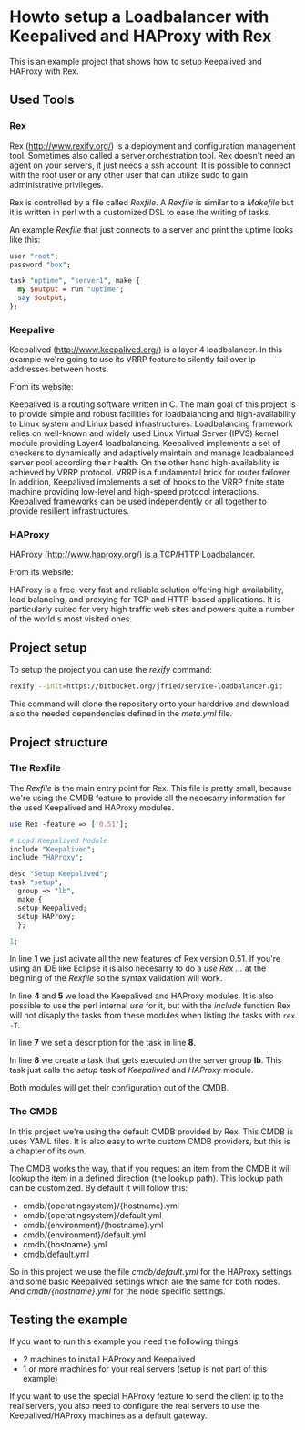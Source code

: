 # Howto setup a Loadbalancer with Keepalived and HAProxy with Rex

This is an example project that shows how to setup Keepalived and HAProxy with Rex.

## Used Tools

### Rex

Rex (http://www.rexify.org/) is a deployment and configuration management tool. Sometimes also called a server orchestration tool. Rex doesn't need an agent on your servers, it just needs a ssh account. It is possible to connect with the root user or any other user that can utilize sudo to gain administrative privileges.

Rex is controlled by a file called *Rexfile*. A *Rexfile* is similar to a *Makefile* but it is written in perl with a customized DSL to ease the writing of tasks.

An example *Rexfile* that just connects to a server and print the uptime looks like this:
```perl
user "root";
password "box";

task "uptime", "server1", make {
  my $output = run "uptime";
  say $output;
};
```

### Keepalive

Keepalived (http://www.keepalived.org/) is a layer 4 loadbalancer. In this example we're going to use its VRRP feature to silently fail over ip addresses between hosts.

From its website:

Keepalived is a routing software written in C. The main goal of this project is to provide simple and robust facilities for loadbalancing and high-availability to Linux system and Linux based infrastructures. Loadbalancing framework relies on well-known and widely used Linux Virtual Server (IPVS) kernel module providing Layer4 loadbalancing. Keepalived implements a set of checkers to dynamically and adaptively maintain and manage loadbalanced server pool according their health. On the other hand high-availability is achieved by VRRP protocol. VRRP is a fundamental brick for router failover. In addition, Keepalived implements a set of hooks to the VRRP finite state machine providing low-level and high-speed protocol interactions. Keepalived frameworks can be used independently or all together to provide resilient infrastructures.

### HAProxy

HAProxy (http://www.haproxy.org/) is a TCP/HTTP Loadbalancer.

From its website:

HAProxy is a free, very fast and reliable solution offering high availability, load balancing, and proxying for TCP and HTTP-based applications. It is particularly suited for very high traffic web sites and powers quite a number of the world's most visited ones.


## Project setup

To setup the project you can use the *rexify* command:

```bash
rexify --init=https://bitbucket.org/jfried/service-loadbalancer.git
```

This command will clone the repository onto your harddrive and download also the needed dependencies defined in the *meta.yml* file.

## Project structure

### The Rexfile

The *Rexfile* is the main entry point for Rex. This file is pretty small, because we're using the CMDB feature to provide all the necesarry information for the used Keepalived and HAProxy modules.

```perl
use Rex -feature => ['0.51'];

# Load Keepalived Module
include "Keepalived";
include "HAProxy";

desc "Setup Keepalived";
task "setup",
  group => "lb",
  make {
  setup Keepalived;
  setup HAProxy;
  };

1;
```

In line **1** we just acivate all the new features of Rex version 0.51. If you're using an IDE like Eclipse it is also necesarry to do a *use Rex ...* at the begining of the *Rexfile* so the syntax validation will work.

In line **4** and **5** we load the Keepalived and HAProxy modules. It is also possible to use the perl internal *use* for it, but with the *include* function Rex will not disaply the tasks from these modules when listing the tasks with ```rex -T```.


In line **7** we set a description for the task in line **8**.

In line **8** we create a task that gets executed on the server group **lb**. This task just calls the *setup* task of *Keepalived* and *HAProxy* module.

Both modules will get their configuration out of the CMDB.

### The CMDB

In this project we're using the default CMDB provided by Rex. This CMDB is uses YAML files. It is also easy to write custom CMDB providers, but this is a chapter of its own.

The CMDB works the way, that if you request an item from the CMDB it will lookup the item in a defined direction (the lookup path). This lookup path can be customized. By default it will follow this:

* cmdb/{operatingsystem}/{hostname}.yml
* cmdb/{operatingsystem}/default.yml
* cmdb/{environment}/{hostname}.yml
* cmdb/{environment}/default.yml
* cmdb/{hostname}.yml
* cmdb/default.yml

So in this project we use the file *cmdb/default.yml* for the HAProxy settings and some basic Keepalived settings which are the same for both nodes. And *cmdb/{hostname}.yml* for the node specific settings.

## Testing the example

If you want to run this example you need the following things:

* 2 machines to install HAProxy and Keepalived
* 1 or more machines for your real servers (setup is not part of this example)

If you want to use the special HAProxy feature to send the client ip to the real servers, you also need to configure the real servers to use the Keepalived/HAProxy machines as a default gateway.




